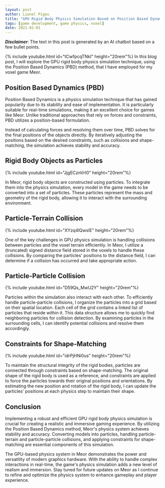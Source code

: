 ```yaml
---
layout: post
author: Lionel Pigou
title: "GPU Rigid Body Physics Simulation Based on Position Based Dynamics"
tags: [game development, game physics, voxel]
date: 2021-01-01
---
```


**_Disclaimer_**: The text in this post is generated by an AI chatbot based on a few bullet points.

<!-- Prompt:
Write a blog post in markdown titled "GPU Rigid Body Physics Simulation Based on Position Based Dynamics". Go a deeper for each pointer.
Context: my game Meor is a smooth voxel game that runs mostly on GPU. Since the terrain is on GPU I implemented a physics system on GPU as well.
Content:
- The Rigid body physics simulation is based on the Position Based Dynamics (PBD) method
- Rigid body objects are constructed from particles. So each model in the game needs to be converted to particles.
- Particles collide with the voxel terrain using the (truncated) signed distance field stored in the voxels
- Particles collide with each other by storing the particles in a grid based on location. We look for particles in the surrounding cells to collide with. Each cell has a linked list with particles.
- Particles are connected through constraints by shape-matching the original rigid body shape. We estimate the new position and rotation of the rigid body and force the particles towards their original shape  each physics step -->

{% include youtube.html id="tCwfpcqTNkI" height="20rem"%}
In this blog post, I will explore the GPU rigid body physics simulation technique, using the Position Based Dynamics (PBD) method, that I have employed for my voxel game Meor. 


## Position Based Dynamics (PBD)

Position Based Dynamics is a physics simulation technique that has gained popularity due to its stability and ease of implementation. It is particularly suitable for real-time simulations, making it an excellent choice for games like Meor. Unlike traditional approaches that rely on forces and constraints, PBD utilizes a position-based formulation.

Instead of calculating forces and resolving them over time, PBD solves for the final positions of the objects directly. By iteratively adjusting the positions based on the desired constraints, such as collisions and shape-matching, the simulation achieves stability and accuracy.

## Rigid Body Objects as Particles
{% include youtube.html id="JjgECznVrI0" height="20rem"%}

In Meor, rigid body objects are constructed using particles. To integrate them into the physics simulation, every model in the game needs to be converted into a set of particles. These particles represent the mass and geometry of the rigid body, allowing it to interact with the surrounding environment.

## Particle-Terrain Collision
{% include youtube.html id="XYzq4lQwsIE" height="20rem"%}

One of the key challenges in GPU physics simulation is handling collisions between particles and the voxel terrain efficiently. In Meor, I utilize a (truncated) signed distance field stored in the voxels to handle these collisions. By comparing the particles' positions to the distance field, I can determine if a collision has occurred and take appropriate action.


## Particle-Particle Collision
{% include youtube.html id="D59Qs_MwU2Y" height="20rem"%}

Particles within the simulation also interact with each other. To efficiently handle particle-particle collisions, I organize the particles into a grid based on their spatial location. Each cell of the grid contains a linked list of particles that reside within it. This data structure allows me to quickly find neighboring particles for collision detection. By examining particles in the surrounding cells, I can identify potential collisions and resolve them accordingly.

## Constraints for Shape-Matching
{% include youtube.html id="idrPjHNi0us" height="20rem"%}

To maintain the structural integrity of the rigid bodies, particles are connected through constraints based on shape-matching. The original shape of the rigid body is used as a reference, and constraints are applied to force the particles towards their original positions and orientations. By estimating the new position and rotation of the rigid body, I can update the particles' positions at each physics step to maintain their shape.

## Conclusion

Implementing a robust and efficient GPU rigid body physics simulation is crucial for creating a realistic and immersive gaming experience. By utilizing the Position Based Dynamics method, Meor's physics system achieves stability and accuracy. Converting models into particles, handling particle-terrain and particle-particle collisions, and applying constraints for shape-matching are essential components of this simulation.

The GPU-based physics system in Meor demonstrates the power and versatility of modern graphics hardware. With the ability to handle complex interactions in real-time, the game's physics simulation adds a new level of realism and immersion. Stay tuned for future updates on Meor as I continue to refine and optimize the physics system to enhance gameplay and player experience.


<!-- {% include youtube.html id="gAi85HcIrec" height="20rem"%} -->
 
